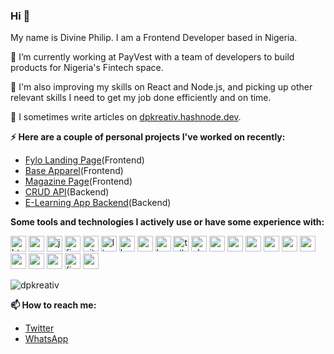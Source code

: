 ### Hi 👋
My name is Divine Philip. I am a Frontend Developer based in Nigeria.<br>

🔭 I’m currently working at PayVest with a team of developers to build products for Nigeria's Fintech space.

🌱 I'm also improving my skills on React and Node.js, and picking up other relevant skills I need to get my job done efficiently and on time.

📝 I sometimes write articles on [dpkreativ.hashnode.dev](https://dpkreativ.hashnode.dev).

**⚡ Here are a couple of personal projects I've worked on recently:**
- [Fylo Landing Page](https://github.com/dpkreativ/fylo)(Frontend)
- [Base Apparel](https://github.com/dpkreativ/base-apparel)(Frontend)
- [Magazine Page](https://github.com/dpkreativ/magazine-page)(Frontend)
- [CRUD API](https://github.com/dpkreativ/crud-app-api)(Backend)
- [E-Learning App Backend](https://github.com/dpkreativ/e-learning-app)(Backend)

**Some tools and technologies I actively use or have some experience with:**
<p align="left">
  <img src="https://devicons.github.io/devicon/devicon.git/icons/html5/html5-original-wordmark.svg" alt="html5" width="auto" height="25"/>
  <img src="https://devicons.github.io/devicon/devicon.git/icons/css3/css3-original-wordmark.svg" alt="css3" width="auto" height="25"/>
  <img src="https://devicons.github.io/devicon/devicon.git/icons/javascript/javascript-original.svg" alt="javascript" width="auto" height="25"/>
  <img src="https://www.vectorlogo.zone/logos/figma/figma-icon.svg" alt="figma" width="auto" height="25"/>
  <img src="https://www.vectorlogo.zone/logos/git-scm/git-scm-icon.svg" alt="git" width="auto" height="25"/>
  <img src="https://devicons.github.io/devicon/devicon.git/icons/linux/linux-original.svg" alt="linux" width="auto" height="25"/>
  <img src="https://www.vectorlogo.zone/logos/gnu_bash/gnu_bash-icon.svg" alt="bash" width="auto" height="25"/>
  <img src="https://devicons.github.io/devicon/devicon.git/icons/sass/sass-original.svg" alt="sass" width="auto" height="25"/> 
  <img src="https://devicons.github.io/devicon/devicon.git/icons/bootstrap/bootstrap-plain.svg" alt="bootstrap" width="auto" height="25"/>
  <img src="https://www.vectorlogo.zone/logos/tailwindcss/tailwindcss-icon.svg" alt="tailwind" width="auto" height="25"/>
  <img src="https://www.chartjs.org/media/logo-title.svg" alt="chartjs" width="25" height="25"/> 
  <img src="https://devicons.github.io/devicon/devicon.git/icons/mysql/mysql-original-wordmark.svg" alt="mysql" width="auto" height="25"/>
  <img src="https://devicons.github.io/devicon/devicon.git/icons/nodejs/nodejs-original-wordmark.svg" alt="nodejs" width="auto" height="25"/>
  <img src="https://devicons.github.io/devicon/devicon.git/icons/mongodb/mongodb-original-wordmark.svg" alt="mongodb" width="auto" height="25"/>
  <img src="https://devicons.github.io/devicon/devicon.git/icons/express/express-original-wordmark.svg" alt="express" width="auto" height="25"/> 
  <img src="https://devicon.dev/devicon.git/icons/react/react-original.svg" alt="reactjs" width="auto" height="25" />
  <img src="https://upload.wikimedia.org/wikipedia/commons/8/8e/Nextjs-logo.svg" alt="nextjs" width="auto" height="25" />
  <img src="https://devicons.github.io/devicon/devicon.git/icons/vuejs/vuejs-original-wordmark.svg" alt="vuejs" width="auto" height="25"/>
  <img src="https://www.vectorlogo.zone/logos/nuxtjs/nuxtjs-icon.svg" alt="nuxtjs" width="auto" height="25"/> 
  <img src="https://devicons.github.io/devicon/devicon.git/icons/webpack/webpack-original.svg" alt="webpack" width="auto" height="25"/>
  <img src="https://www.vectorlogo.zone/logos/firebase/firebase-icon.svg" alt="firebase" width="auto" height="25"/>
  <img src="https://www.vectorlogo.zone/logos/google_cloud/google_cloud-icon.svg" alt="gcp" width="auto" height="25"/>
</p>

<p><img align="center" src="https://github-readme-stats.vercel.app/api/top-langs/?username=dpkreativ&layout=compact&hide=html" alt="dpkreativ" /></p>


**📫 How to reach me:**
- [Twitter](https://twitter.com/dpkreativ)
- [WhatsApp](https://wa.me/2349021824073)
<!--
**dpkreativ/dpkreativ** is a ✨ _special_ ✨ repository because its `README.md` (this file) appears on your GitHub profile.

Here are some ideas to get you started:

- 🔭 I’m currently working on ...
- 🌱 I’m currently learning ...
- 👯 I’m looking to collaborate on ...
- 🤔 I’m looking for help with ...
- 💬 Ask me about ...
- 📫 How to reach me: ...
- 😄 Pronouns: ...
- ⚡ Fun fact: ...
-->
